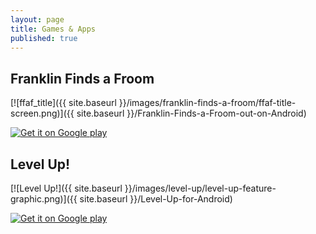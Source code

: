 ```yaml
---
layout: page
title: Games & Apps
published: true
---
```


## Franklin Finds a Froom

[![ffaf_title]({{ site.baseurl }}/images/franklin-finds-a-froom/ffaf-title-screen.png)]({{ site.baseurl }}/Franklin-Finds-a-Froom-out-on-Android)

[![Get it on Google play](http://developer.android.com/images/brand/en_generic_rgb_wo_60.png)](https://play.google.com/store/apps/details?id=com.jonuy.franklinfroom)

## Level Up!

[![Level Up!]({{ site.baseurl }}/images/level-up/level-up-feature-graphic.png)]({{ site.baseurl }}/Level-Up-for-Android)

[![Get it on Google play](http://developer.android.com/images/brand/en_generic_rgb_wo_60.png)](https://play.google.com/store/apps/details?id=com.jonuy.levelup)